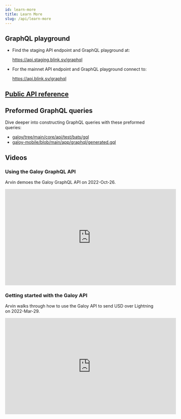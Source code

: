 ```yaml
---
id: learn-more
title: Learn More
slug: /api/learn-more
---
```


## GraphQL playground

* Find the staging API endpoint and GraphQL playground at:

  https://api.staging.blink.sv/graphql

* For the mainnet API endpoint and GraphQL playground connect to:

  https://api.blink.sv/graphql

## [Public API reference](https://dev.blink.sv/public-api-reference.html)

## Preformed GraphQL queries

Dive deeper into constructing GraphQL queries with these preformed queries:

* [galoy/tree/main/core/api/test/bats/gql](https://github.com/GaloyMoney/blink/tree/main/core/api/test/bats/gql)
* [galoy-mobile/blob/main/app/graphql/generated.gql](https://github.com/GaloyMoney/blink-mobile/blob/main/app/graphql/generated.gql)

## Videos

### Using the Galoy GraphQL API

Arvin demoes the Galoy GraphQL API on 2022-Oct-26.

<iframe width="560" height="315" src="https://www.youtube.com/embed/RRdpKnFe8qQ" title="YouTube video player" frameborder="0" allow="accelerometer; autoplay; clipboard-write; encrypted-media; gyroscope; picture-in-picture; web-share" allowfullscreen></iframe>

### Getting started with the Galoy API

Arvin walks through how to use the Galoy API to send USD over Lightning on 2022-Mar-29.

<iframe width="560" height="315" src="https://www.youtube.com/embed/bp5Dc6Wvnbw" title="YouTube video player" frameborder="0" allow="accelerometer; autoplay; clipboard-write; encrypted-media; gyroscope; picture-in-picture; web-share" allowfullscreen></iframe>

